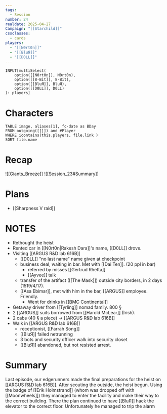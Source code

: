 ```yaml
---
tags:
  - Session
number: 24
realdate: 2025-04-27
Campaign: "[[Starchild]]"
cssclasses:
  - cards
players:
  - "[[N0rt0n]]"
  - "[[BluЯ]]"
  - "[[D0LL]]"
---
```

```meta-bind
INPUT[multiSelect(
	option([[N0rt0n]], N0rt0n),
	option([[8-Bit]], 8-Bit),
	option([[BluЯ]], BluЯ),
	option([[D0LL]], D0LL)
): players]
```
# Characters
```dataview
TABLE image, aliases[1], fc-date as BDay
FROM outgoing([[]]) and #Player
WHERE icontains(this.players, file.link )
SORT file.name
```
# Recap
![[Giants_Breeze]]
![[Session_23#Summary]]
# Plans
- [[Sharpness V raid]]
# NOTES
- Rethought the heist
- Rented car in [[N0rt0n|Rakesh Dara]]'s name, [[D0LL]] drove.
- Visiting [[ARGUS R&D lab 616B]]
	- [[D0LL]] "no last name" name given at checkpoint
	- business deal, waiting in bar. Met with [[Dai Ten]]. (20 ppl in bar)
		- referred by misses [[Gertrud Rhetta]]
		- [[Ayvee]] talk
	- transfer of the artifact ([[The Mask]]) outside city borders, in 2 days (1519/4/17).
	- [[Asa Ebimar]], met with him in the bar, [[ARGUS]] employee. Friendly.
		- Went for drinks in [[BMC Continental]]
- Getaway driver from [[Tyrling]] nomad family. 800 §
- 2 [[ARGUS]] suits borrowed from [[Harold McLear]] (Irish).
- 2 cabs (40 § a piece) -> [[ARGUS R&D lab 616B]]
- Walk in [[ARGUS R&D lab 616B]]
	- receptionist, [[Farrah Song]]
	- [[BluЯ]] failed netrunning
	- 3 bots and security officer walk into security closet
	- [[BluЯ]] abandoned, but not resisted arrest.
# Summary
Last episode, our edgerunners made the final preparations for the heist on [[ARGUS R&D lab 616B]]. After scouting the outside, the heist begun. Using the badge of [[Erik Holmstrand]] (whom was dropped off with [[Moonwheels]]) they managed to enter the facility and make their way to the correct building. There the plan continued to have [[BluЯ]] hack the elevator to the correct floor. Unfortunately he managed to trip the alarm
